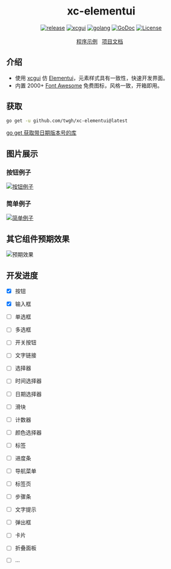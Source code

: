 <h1 align="center">xc-elementui</h1>
<p align="center">
    <a href="https://github.com/twgh/xc-elementui/releases"><img src="https://img.shields.io/badge/release-早期版本-blue" alt="release"></a>
    <a href="https://github.com/twgh/xcgui"><img src="https://img.shields.io/badge/xcgui-1.3.397-blue" alt="xcgui"></a>
   <a href="https://golang.org"> <img src="https://img.shields.io/badge/golang-≥1.18-blue" alt="golang"></a>
    <a href="https://pkg.go.dev/github.com/twgh/xc-elementui"><img src="https://img.shields.io/badge/go.dev-reference-brightgreen" alt="GoDoc"></a>
    <a href="https://github.com/twgh/xc-elementui/blob/main/LICENSE"><img src="https://img.shields.io/badge/License-MIT-brightgreen" alt="License"></a>
    <br><br>
    <a href="https://github.com/twgh/xc-elementui/tree/main/example">程序示例</a>&nbsp;&nbsp;
	<a href="https://pkg.go.dev/github.com/twgh/xc-elementui">项目文档</a>&nbsp;&nbsp;
</p>

## 介绍

- 使用 [xcgui](https://github.com/twgh/xcgui) 仿 [Elementui](https://element.eleme.cn/#/zh-CN/component/installation)，元素样式具有一致性，快速开发界面。
- 内置 2000+ [Font Awesome](https://fa6.dashgame.com/) 免费图标，风格一致，开箱即用。

## 获取

```bash
go get -u github.com/twgh/xc-elementui@latest
```

[‬‍‌‌﻿⁠﻿﻿﻿﻿‍⁠‍﻿‍‍﻿‬‌⁠‍‍﻿‌‍‍‌‬‬go get 获取带日期版本号的库](https://mcn1fno5w69l.feishu.cn/wiki/KU8OwOzhniDlqgk5bBxcMQiWnAg)

## 图片展示

### 按钮例子

[![按钮例子](https://gitee.com/twgh/xc-elementui/raw/main/example/AllButton/1.png)](https://github.com/twgh/xc-elementui/tree/main/example/AllButton)

### 简单例子

[![简单例子](https://gitee.com/twgh/image/raw/master/xc-elementui/simple.png)](https://github.com/twgh/xc-elementui/tree/main/example/simple)

## 其它组件预期效果

![预期效果](https://gitee.com/twgh/image/raw/master/xc-elementui/yuqi.jpg)

## 开发进度

- [x] 按钮
- [x] 输入框
- [ ] 单选框
- [ ] 多选框
- [ ] 开关按钮
- [ ] 文字链接
- [ ] 选择器
- [ ] 时间选择器
- [ ] 日期选择器
- [ ] 滑块
- [ ] 计数器
- [ ] 颜色选择器
- [ ] 标签
- [ ] 进度条
- [ ] 导航菜单
- [ ] 标签页
- [ ] 步骤条
- [ ] 文字提示
- [ ] 弹出框
- [ ] 卡片
- [ ] 折叠面板
- [ ] ...

